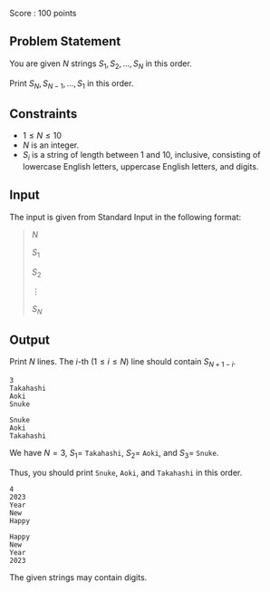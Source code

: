 Score : $100$ points

## Problem Statement

You are given $N$ strings $S_1,S_2,\ldots,S_N$ in this order.

Print $S_N,S_{N-1},\ldots,S_1$ in this order.

## Constraints

- $1\leq N \leq 10$
- $N$ is an integer.
- $S_i$ is a string of length between $1$ and $10$, inclusive, consisting of lowercase English letters, uppercase English letters, and digits.

## Input

The input is given from Standard Input in the following format:

> $N$
> 
> $S_1$
> 
> $S_2$
> 
> $\vdots$
> 
> $S_N$

## Output

Print $N$ lines.
The $i$-th $(1\leq i \leq N)$ line should contain $S_{N+1-i}$.

```input1
3
Takahashi
Aoki
Snuke
```

```output1
Snuke
Aoki
Takahashi
```

We have $N=3$, $S_1=$ `Takahashi`, $S_2=$ `Aoki`, and $S_3=$ `Snuke`.

Thus, you should print `Snuke`, `Aoki`, and `Takahashi` in this order.

```input2
4
2023
Year
New
Happy
```

```output2
Happy
New
Year
2023
```

The given strings may contain digits.
